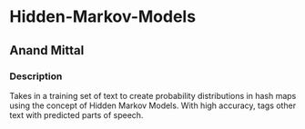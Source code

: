 # Hidden-Markov-Models
## Anand Mittal

### Description
Takes in a training set of text to create probability distributions in hash maps using the concept of Hidden Markov Models. With high accuracy, tags other text with predicted parts of speech.
